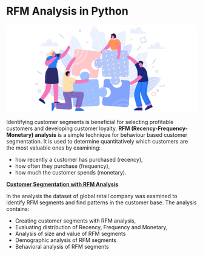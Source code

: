 # RFM Analysis in Python

!['RFM segments'](img/puzzle.jpg "RFM segments")



Identifying customer segments is beneficial for selecting profitable customers and developing customer loyalty. **RFM (Recency-Frequency-Monetary) analysis** is a simple technique for behaviour based customer segmentation. It is used to determine quantitatively which customers are the most valuable ones by examining:
* how recently a customer has purchased (recency),
* how often they purchase (frequency),
* how much the customer spends (monetary).



[**Customer Segmentation with RFM Analysis**](rfm_analysis_python.ipynb)

In the analysis the dataset of global retail company was examined to identify RFM segments and find patterns in the customer base. The analysis contains:

* Creating customer segments with RFM analysis,
* Evaluating distribution of Recency, Frequency and Monetary,
* Analysis of size and value of RFM segments
* Demographic analysis of RFM segments
* Behavioral analysis of RFM segments